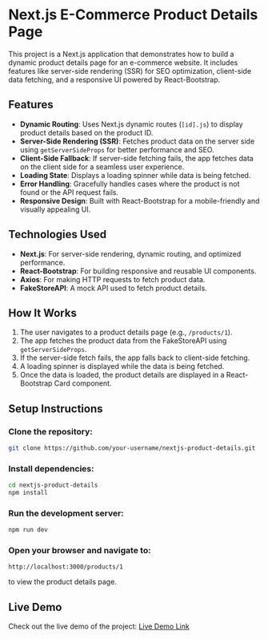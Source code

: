 # Next.js E-Commerce Product Details Page

This project is a Next.js application that demonstrates how to build a dynamic product details page for an e-commerce website. It includes features like server-side rendering (SSR) for SEO optimization, client-side data fetching, and a responsive UI powered by React-Bootstrap.

## Features

- **Dynamic Routing**: Uses Next.js dynamic routes (`[id].js`) to display product details based on the product ID.
- **Server-Side Rendering (SSR)**: Fetches product data on the server side using `getServerSideProps` for better performance and SEO.
- **Client-Side Fallback**: If server-side fetching fails, the app fetches data on the client side for a seamless user experience.
- **Loading State**: Displays a loading spinner while data is being fetched.
- **Error Handling**: Gracefully handles cases where the product is not found or the API request fails.
- **Responsive Design**: Built with React-Bootstrap for a mobile-friendly and visually appealing UI.

## Technologies Used

- **Next.js**: For server-side rendering, dynamic routing, and optimized performance.
- **React-Bootstrap**: For building responsive and reusable UI components.
- **Axios**: For making HTTP requests to fetch product data.
- **FakeStoreAPI**: A mock API used to fetch product details.

## How It Works

1. The user navigates to a product details page (e.g., `/products/1`).
2. The app fetches the product data from the FakeStoreAPI using `getServerSideProps`.
3. If the server-side fetch fails, the app falls back to client-side fetching.
4. A loading spinner is displayed while the data is being fetched.
5. Once the data is loaded, the product details are displayed in a React-Bootstrap Card component.

## Setup Instructions

### Clone the repository:
```bash
git clone https://github.com/your-username/nextjs-product-details.git
```

### Install dependencies:
```bash
cd nextjs-product-details
npm install
```

### Run the development server:
```bash
npm run dev
```

### Open your browser and navigate to:
```
http://localhost:3000/products/1
```
to view the product details page.

## Live Demo
Check out the live demo of the project: [Live Demo Link](#)

